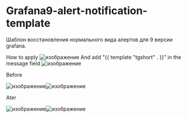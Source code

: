 ﻿# Grafana9-alert-notification-template

Шаблон восстановления нормального вида алертов для 9 версии grafana. 

How to apply
![изображение](https://user-images.githubusercontent.com/49234898/188649006-5195eba3-d429-4ad0-9b26-49a1650515c3.png)
And add "{{ template "tgshort" . }}" in the message field
![изображение](https://user-images.githubusercontent.com/49234898/188649284-55e1327a-e8f6-497a-b5e5-aafa79ceb237.png)



Before

![изображение](https://user-images.githubusercontent.com/49234898/188648399-31d61702-d3c0-4250-9245-9f2e364e0608.png)![изображение](https://user-images.githubusercontent.com/49234898/188647926-c47456ce-87da-4c5e-abe1-812931b243f2.png)


Ater

![изображение](https://user-images.githubusercontent.com/49234898/188648682-13696148-8fd0-40a1-ab27-80670e55cb70.png)![изображение](https://user-images.githubusercontent.com/49234898/188647774-9f66f3f5-5190-444d-af68-42a806d70921.png)

